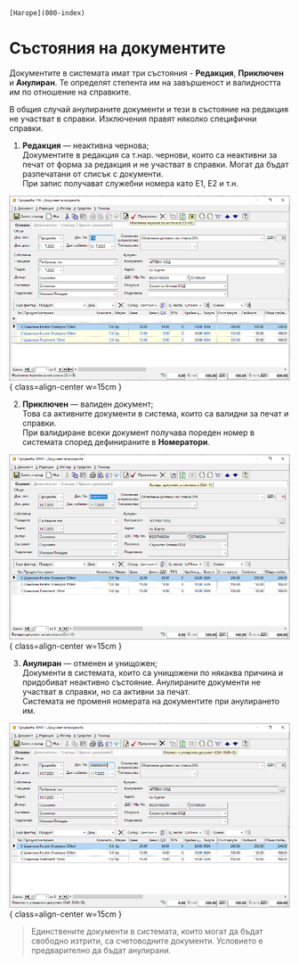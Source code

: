 ```{only} html
[Нагоре](000-index)
```

# Състояния на документите

Документите в системата имат три състояния - **Редакция**, **Приключен** и **Анулиран**. Те определят степента им на завършеност и валидността им по отношение на справките.  

В общия случай анулираните документи и тези в състояние на редакция не участват в справки. Изключения правят няколко специфични справки.   

1. **Редакция** — неактивна чернова;  
Документите в редакция са т.нар. чернови, които са неактивни за печат от форма за редакция и не участват в справки. Могат да бъдат разпечатани от списък с документи.  
При запис получават служебни номера като E1, E2 и т.н.  

![](904-doc-states1.png){ class=align-center w=15cm }

2. **Приключен** — валиден документ;  
Това са активните документи в система, които са валидни за печат и справки.  
При валидиране всеки документ получава пореден номер в системата според дефинираните в **Номератори**.  

![](904-doc-states2.png){ class=align-center w=15cm }

3. **Анулиран** —  отменен и унищожен;  
Документи в системата, които са унищожени по някаква причина и придобиват неактивно състояние. Анулираните документи не участват в справки, но са активни за печат.  
Системата не променя номерата на документите при анулирането им.  

![](904-doc-states3.png){ class=align-center w=15cm }

> Единствените документи в системата, които могат да бъдат свободно изтрити, са счетоводните документи.  Условието е предварително да бъдат анулирани.  
